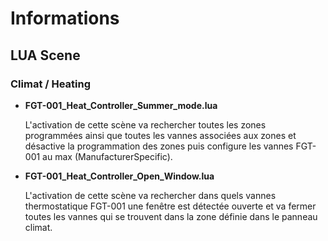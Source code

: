 # Informations
## LUA Scene
### Climat / Heating
- **FGT-001_Heat_Controller_Summer_mode.lua**

   L'activation de cette scène va rechercher toutes les zones programmées ainsi que 
toutes les vannes associées aux zones et désactive la programmation des zones puis
configure les vannes FGT-001 au max (ManufacturerSpecific).

- **FGT-001_Heat_Controller_Open_Window.lua**

   L'activation de cette scène va rechercher dans quels vannes thermostatique FGT-001
une fenêtre est détectée ouverte et va fermer toutes les vannes qui se trouvent dans
la zone définie dans le panneau climat.
